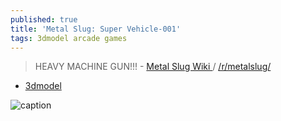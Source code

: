 ```yaml
---
published: true
title: 'Metal Slug: Super Vehicle-001'
tags: 3dmodel arcade games
---
```

> HEAVY MACHINE GUN!!! - [Metal Slug Wiki ](https://metalslug.fandom.com/wiki/Metal_Slug_Wiki) / [/r/metalslug/](https://www.reddit.com/r/metalslug/)

- [3dmodel](https://www.thingiverse.com/thing:3115549)


![caption](https://external-content.duckduckgo.com/iu/?u=https%3A%2F%2Ftse1.mm.bing.net%2Fth%3Fid%3DOIP.Jmp-s5f85loDYr5-l68vVgHaF7%26pid%3DApi&f=1)